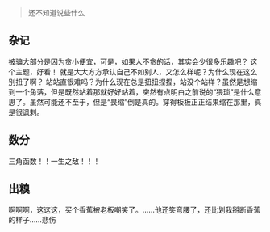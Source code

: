 > 还不知道说些什么

## 杂记
被骗大部分是因为贪小便宜，可是，如果人不贪的话，其实会少很多乐趣吧？
这个主题，好看！
就是大大方方承认自己不如别人，又怎么样呢？为什么现在这么别扭了啊？
站站直很难吗？为什么现在总是扭扭捏捏，站没个站样？虽然是想缩到一个角落，但是既然站着那就好好站着，突然有点明白之前说的“猥琐”是什么意思了。虽然可能还不至于，但是“畏缩”倒是真的。穿得板板正正结果缩在那里，真是很讽刺。
## 数分
三角函数！！一生之敌！！！
## 出糗
啊啊啊，这这这，买个香蕉被老板嘲笑了。……他还笑弯腰了，还比划我掰断香蕉的样子……悲伤